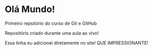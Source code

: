 # Olá Mundo!  
 Primeiro repsitório do curso de Git e GitHub

 Repositório criado durante uma aula ao vivo! 
 
 Essa linha eu adicionei diretamente no site! QUE IMPRESSIONANTE!
 
